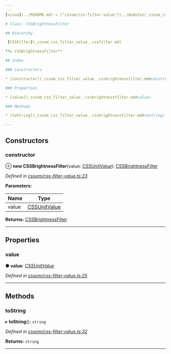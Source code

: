 ```yaml
---
---
[visua](../README.md) > ["cssom/css-filter-value"](../modules/_cssom_css_filter_value_.md) > [CSSBrightnessFilter](../classes/_cssom_css_filter_value_.cssbrightnessfilter.md)

# Class: CSSBrightnessFilter

## Hierarchy

 [CSSFilter](_cssom_css_filter_value_.cssfilter.md)

**↳ CSSBrightnessFilter**

## Index

### Constructors

* [constructor](_cssom_css_filter_value_.cssbrightnessfilter.md#constructor)

### Properties

* [value](_cssom_css_filter_value_.cssbrightnessfilter.md#value)

### Methods

* [toString](_cssom_css_filter_value_.cssbrightnessfilter.md#tostring)

---
```


## Constructors

<a id="constructor"></a>

###  constructor

⊕ **new CSSBrightnessFilter**(value: *[CSSUnitValue](_cssom_css_unit_value_.cssunitvalue.md)*): [CSSBrightnessFilter](_cssom_css_filter_value_.cssbrightnessfilter.md)

*Defined in [cssom/css-filter-value.ts:23](https://github.com/umbopepato/visua/blob/221e6a0/src/cssom/css-filter-value.ts#L23)*

**Parameters:**

| Name | Type |
| ------ | ------ |
| value | [CSSUnitValue](_cssom_css_unit_value_.cssunitvalue.md) |

**Returns:** [CSSBrightnessFilter](_cssom_css_filter_value_.cssbrightnessfilter.md)

___

## Properties

<a id="value"></a>

###  value

**● value**: *[CSSUnitValue](_cssom_css_unit_value_.cssunitvalue.md)*

*Defined in [cssom/css-filter-value.ts:25](https://github.com/umbopepato/visua/blob/221e6a0/src/cssom/css-filter-value.ts#L25)*

___

## Methods

<a id="tostring"></a>

###  toString

▸ **toString**(): `string`

*Defined in [cssom/css-filter-value.ts:32](https://github.com/umbopepato/visua/blob/221e6a0/src/cssom/css-filter-value.ts#L32)*

**Returns:** `string`

___

